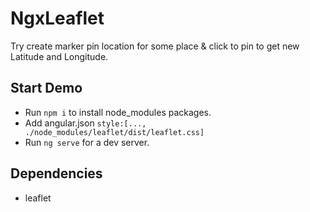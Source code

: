 # NgxLeaflet

Try create marker pin location for some place & click to pin to get new Latitude and Longitude.

## Start Demo
- Run `npm i` to install node_modules packages.
- Add angular.json `style:[..., ./node_modules/leaflet/dist/leaflet.css]`
- Run `ng serve` for a dev server.

## Dependencies
- leaflet
